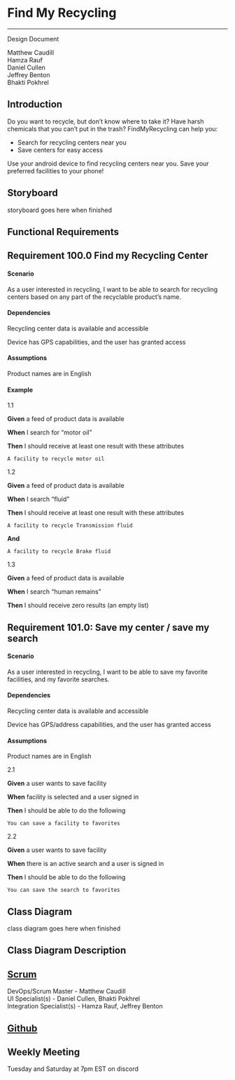 # Find My Recycling

---

Design Document

Matthew Caudill  
Hamza Rauf    
Daniel Cullen     
Jeffrey Benton     
Bhakti Pokhrel

## Introduction

Do you want to recycle, but don’t know where to take it? Have harsh chemicals that you can’t put in the trash? FindMyRecycling can help you:
- Search for recycling centers near you
-	Save centers for easy access  

Use your android device to find recycling centers near you. Save your preferred facilities to your phone!

## Storyboard

storyboard goes here when finished

## Functional Requirements

## Requirement 100.0 Find my Recycling Center
#### Scenario  

As a user interested in recycling, I want to be able to search for recycling centers based on any part of the recyclable product’s name.  

#### Dependencies  

Recycling center data is available and accessible  

Device has GPS capabilities, and the user has granted access  

#### Assumptions  

Product names are in English  

#### Example  

1.1  

**Given** a feed of product data is available  

**When** I search for “motor oil”  

**Then** I should receive at least one result with these attributes   

	A facility to recycle motor oil  
	
1.2  

**Given** a feed of product data is available  

**When** I search “fluid”  

**Then** I should receive at least one result with these attributes  

	A facility to recycle Transmission fluid  
  
**And**  

	A facility to recycle Brake fluid  
  
1.3  

**Given** a feed of product data is available  

**When** I search “human remains”  

**Then** I should receive zero results (an empty list)

## Requirement 101.0: Save my center / save my search  

#### Scenario  

As a user interested in recycling, I want to be able to save my favorite facilities, and my favorite searches.  

#### Dependencies  

Recycling center data is available and accessible  

Device has GPS/address capabilities, and the user has granted access  

#### Assumptions  

Product names are in English  

2.1  

**Given** a user wants to save facility  

**When** facility is selected and a user signed in  

**Then** I should be able to do the following  

	You can save a facility to favorites

2.2  

**Given** a user wants to save facility  

**When** there is an active search and a user is signed in  

**Then** I should be able to do the following

	You can save the search to favorites  

## Class Diagram  

class diagram goes here when finished  

## Class Diagram Description  

## [Scrum](https://github.com/Smoofington/findmyrecycling/projects/1)  
DevOps/Scrum Master - Matthew Caudill  
UI Specialist(s) - Daniel Cullen, Bhakti Pokhrel  
Integration Specialist(s) - Hamza Rauf, Jeffrey Benton  

## [Github](https://github.com/Smoofington/findmyrecycling)  

## Weekly Meeting  
Tuesday and Saturday at 7pm EST on discord
